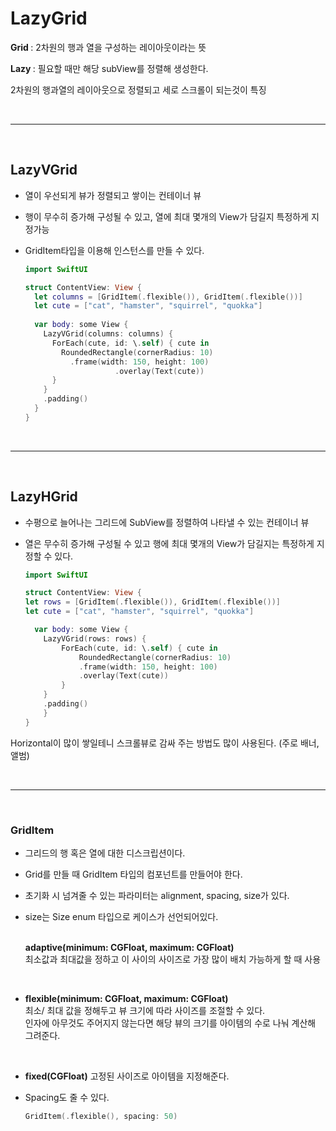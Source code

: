 # <b> LazyGrid </b>

<b> Grid </b> : 2차원의 행과 열을 구성하는 레이아웃이라는 뜻

<b> Lazy </b> : 필요할 때만 해당 subView를 정렬해 생성한다.

2차원의 행과열의 레이아웃으로 정렬되고 세로 스크롤이 되는것이 특징

<br>
<hr>
<br>

## <b> LazyVGrid </b>

- 열이 우선되게 뷰가 정렬되고 쌓이는 컨테이너 뷰
- 행이 무수히 증가해 구성될 수 있고, 열에 최대 몇개의 View가 담길지 특정하게 지정가능
- GridItem타입을 이용해 인스턴스를 만들 수 있다.
    
    ```swift
    import SwiftUI
    
    struct ContentView: View {
      let columns = [GridItem(.flexible()), GridItem(.flexible())]
      let cute = ["cat", "hamster", "squirrel", "quokka"]
      
      var body: some View {
        LazyVGrid(columns: columns) {
          ForEach(cute, id: \.self) { cute in
            RoundedRectangle(cornerRadius: 10)
              .frame(width: 150, height: 100)
    					.overlay(Text(cute))
          }
        }
        .padding()
      }
    }
    
    ```
    
<br>
<hr>
<br>

## <b> LazyHGrid </b>

- 수평으로 늘어나는 그리드에 SubView를 정렬하여 나타낼 수 있는 컨테이너 뷰

- 열은 무수히 증가해 구성될 수 있고 행에 최대 몇개의 View가 담길지는 특정하게 지정할 수 있다.

    ```swift
    import SwiftUI

    struct ContentView: View {
    let rows = [GridItem(.flexible()), GridItem(.flexible())]
    let cute = ["cat", "hamster", "squirrel", "quokka"]
  
      var body: some View {
        LazyVGrid(rows: rows) {
            ForEach(cute, id: \.self) { cute in
                RoundedRectangle(cornerRadius: 10)
                .frame(width: 150, height: 100)
			    .overlay(Text(cute))
            }
        }
        .padding()
        }
    }
    ```

Horizontal이 많이 쌓일테니 스크롤뷰로 감싸 주는 방법도 많이 사용된다. (주로 배너, 앨범)

<br>
<hr>
<br>

### <b> GridItem </b>

- 그리드의 행 혹은 열에 대한 디스크립션이다.
  
- Grid를 만들 때 GridItem 타입의 컴포넌트를 만들어야 한다.
  
- 초기화 시 넘겨줄 수 있는 파라미터는 alignment, spacing, size가 있다.

- size는 Size enum 타입으로 케이스가 선언되어있다.  
  <br>

    <b> adaptive(minimum: CGFloat, maximum: CGFloat) </b>  
    최소값과 최대값을 정하고 이 사이의 사이즈로 가장 많이 배치 가능하게 할 때 사용

<br>

  - **flexible(minimum: CGFloat, maximum: CGFloat)**  
    최소/ 최대 값을 정해두고 뷰 크기에 따라 사이즈를 조절할 수 있다.  
    인자에 아무것도 주어지지 않는다면 해당 뷰의 크기를 아이템의 수로 나눠 계산해 그려준다.

<br>

  - **fixed(CGFloat)**
    고정된 사이즈로 아이템을 지정해준다.

  - Spacing도 줄 수 있다.
    ```Swift
    GridItem(.flexible(), spacing: 50)
    ```